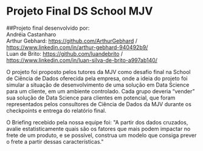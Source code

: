# Projeto Final DS School MJV

##Projeto final desenvolvido por: \
Andréia Castanharo \
Arthur Gebhard: https://github.com/ArthurGebhard / https://www.linkedin.com/in/arthur-gebhard-940492b9/ \
Luan de Brito: https://github.com/luandebrito / https://www.linkedin.com/in/luan-silva-de-brito-a997ab140/

O projeto foi proposto pelos tutores da MJV como desafio final na School de Ciência de Dados oferecida pela empresa, onde a ideia do projeto foi simular a situação de desenvolvimento de uma solução em Data Science para um cliente, em um ambiente controlado. Cada grupo deveria “vender” sua solução de Data Science para clientes em potencial, que foram representados pelos consultores de Ciência de Dados da MJV durante os checkpoints e entrega do relatório final.

O Briefing recebido pela nossa equipe foi: "A partir dos dados cruzados, avalie estatisticamente quais são os fatores que mais podem impactar no frete de um produto, e se possível, construa um modelo que consiga prever o frete a partir dessas características."
